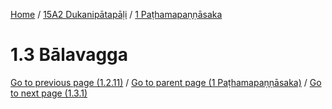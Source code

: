 
[Home](/) / [15A2 Dukanipātapāḷi](../../15A2.md) / [1 Paṭhamapaṇṇāsaka](../1.md)

# 1.3 Bālavagga


[Go to previous page (1.2.11)](1.2/1.2.11.md) / [Go to parent page (1 Paṭhamapaṇṇāsaka)](../1.md) / [Go to next page (1.3.1)](1.3/1.3.1.md)


